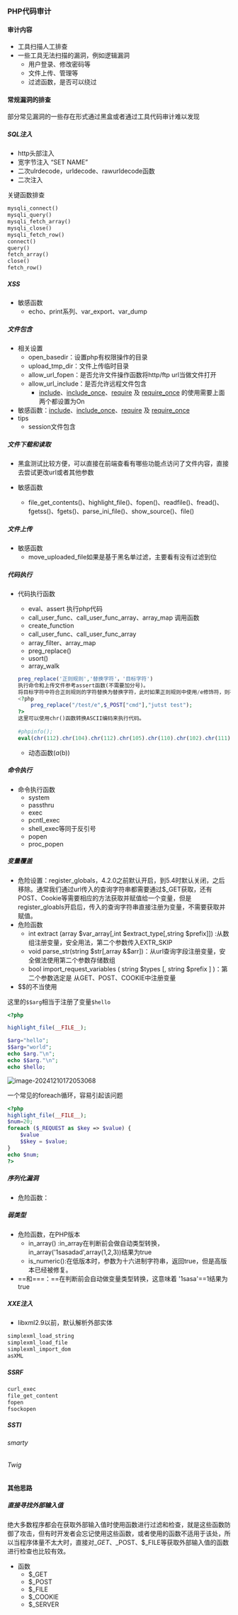 ### PHP代码审计

#### 审计内容

* 工具扫描人工排查
* 一些工具无法扫描的漏洞，例如逻辑漏洞
  * 用户登录、修改密码等
  * 文件上传、管理等
  * 过滤函数，是否可以绕过

#### 常规漏洞的排查

部分常见漏洞的一些存在形式通过黑盒或者通过工具代码审计难以发现

##### SQL注入

* http头部注入
* 宽字节注入 “SET NAME”
* 二次ulrdecode，urldecode、rawurldecode函数
* 二次注入

关键函数排查

```txt
mysqli_connect()
mysqli_query()
mysqli_fetch_array()
mysqli_close()
mysqli_fetch_row()
connect()
query()
fetch_array()
close()
fetch_row()
```

##### XSS

* 敏感函数
  * echo、print系列、var_export、var_dump

##### 文件包含

* 相关设置
  * open_basedir：设置php有权限操作的目录
  * upload_tmp_dir：文件上传临时目录
  * allow_url_fopen：是否允许文件操作函数将http/ftp url当做文件打开
  * allow_url_include：是否允许远程文件包含
    * [include](https://www.php.net/manual/zh/function.include.php)、[include_once](https://www.php.net/manual/zh/function.include-once.php)、[require](https://www.php.net/manual/zh/function.require.php) 及 [require_once](https://www.php.net/manual/zh/function.require-once.php) 的使用需要上面两个都设置为On
* 敏感函数：[include](https://www.php.net/manual/zh/function.include.php)、[include_once](https://www.php.net/manual/zh/function.include-once.php)、[require](https://www.php.net/manual/zh/function.require.php) 及 [require_once](https://www.php.net/manual/zh/function.require-once.php) 
* tips
  * session文件包含


##### 文件下载和读取

* 黑盒测试比较方便，可以直接在前端查看有哪些功能点访问了文件内容，直接去尝试更改url或者其他参数

* 敏感函数
  * file_get_contents()、highlight_file()、fopen()、readfile()、fread()、fgetss()、fgets()、parse_ini_file()、show_source()、file()

##### 文件上传

* 敏感函数
  * move_uploaded_file如果是基于黑名单过滤，主要看有没有过滤到位

##### 代码执行

* 代码执行函数

  * eval、assert 执行php代码
  * call_user_func、call_user_func_array、array_map 调用函数
  * create_function
  * call_user_func、call_user_func_array
  * array_filter、array_map
  * preg_replace()
  * usort()
  * array_walk
  
  ```php
  preg_replace('正则规则','替换字符'，'目标字符')
  执行命令和上传文件参考assert函数(不需要加分号)。
  将目标字符中符合正则规则的字符替换为替换字符，此时如果正则规则中使用/e修饰符，则存在代码执行漏洞。
  <?php
      preg_replace("/test/e",$_POST["cmd"],"jutst test");
  ?>
  这里可以使用chr()函数转换ASCII编码来执行代码。
   
  #phpinfo();
  eval(chr(112).chr(104).chr(112).chr(105).chr(110).chr(102).chr(111).chr(40).chr(41).chr(59))
  ```

  
  
  * 动态函数($a($b))

##### 命令执行

* 命令执行函数
  * system
  * passthru
  * exec
  * pcntl_exec
  * shell_exec等同于反引号
  * popen
  * proc_popen

##### 变量覆盖

* 危险设置：register_globals，4.2.0之前默认开启，到5.4时默认关闭，之后移除。通常我们通过url传入的查询字符串都需要通过$\_GET获取，还有POST、Cookie等需要相应的方法获取并赋值给一个变量，但是register_gloabls开启后，传入的查询字符串直接注册为变量，不需要获取并赋值。
* 危险函数
  * int extract (array $var_array[,int $extract_type[,string $prefix]]) :从数组注册变量，安全用法，第二个参数传入EXTR_SKIP
  * void parse_str(string $str[,array &$arr])：从url查询字段注册变量，安全做法使用第二个参数存储数组
  * bool import_request_variables ( string $types [, string $prefix ] )：第二个参数选定是 从GET、POST、COOKIE中注册变量
* $$的不当使用

这里的`$$arg`相当于注册了变量`$hello`

```php
<?php

highlight_file(__FILE__);

$arg="hello";
$$arg="world";
echo $arg."\n";
echo $$arg."\n";
echo $hello;
```

![image-20241210172053068](./images/image-20241210172053068.png)

一个常见的foreach循环，容易引起该问题

```php
<?php
highlight_file(__FILE__);
$num=20;
foreach ($_REQUEST as $key => $value) {    
	$value
	$$key = $value;                 
}
echo $num;
?>
```



##### 序列化漏洞

* 危险函数：



##### 弱类型

* 危险函数，在PHP版本
  * in_array() :in\_array在判断前会做自动类型转换，in_array('1sasadad',array(1,2,3))结果为true
  * is_numeric():在低版本时，参数为十六进制字符串，返回true，但是高版本已经被修复。
* ==和===：==在判断前会自动做变量类型转换，这意味着 '1sasa'==1结果为true

##### XXE注入

* libxml2.9以前，默认解析外部实体

```txt
simplexml_load_string
simplexml_load_file
simplexml_import_dom
asXML
```

##### SSRF

```txt
curl_exec
file_get_content
fopen
fsockopen
```

##### SSTI

###### smarty

###### Twig

#### 其他思路

##### 直接寻找外部输入值

  绝大多数程序都会在获取外部输入值时使用函数进行过滤和检查，就是这些函数防御了攻击，但有时开发者会忘记使用这些函数，或者使用的函数不适用于该处，所以当程序体量不太大时，直接对$\_GET、$\_POST、$\_FILE等获取外部输入值的函数进行检查也比较有效。

* 函数
  * $_GET
  * $_POST
  * $_FILE
  * $_COOKIE
  * $_SERVER
